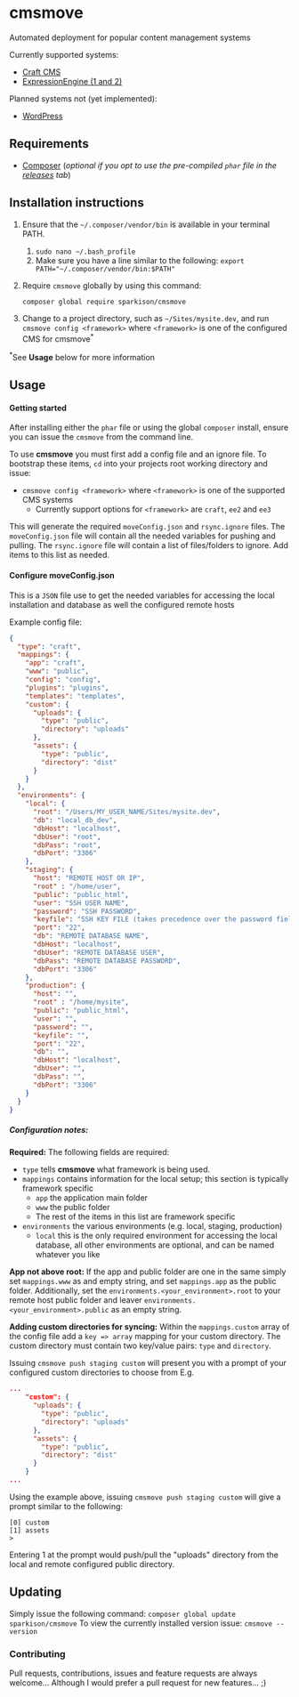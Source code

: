 # cmsmove
Automated deployment for popular content management systems

Currently supported systems:
- [Craft CMS](https://craftcms.com/)
- [ExpressionEngine (1 and 2)](http://expressionengine.com/)

Planned systems not (yet implemented):
- [WordPress](https://wordpress.org/)

## Requirements
- [Composer](https://getcomposer.org/) (_optional if you opt to use the pre-compiled `phar` file in the [releases](https://github.com/sparkison/cmsmove/releases) tab_)

## Installation instructions

1. Ensure that the `~/.composer/vendor/bin` is available in your terminal PATH.

	1. `sudo nano ~/.bash_profile`
    2. Make sure you have a line similar to the following: `export PATH="~/.composer/vendor/bin:$PATH"`

2. Require `cmsmove` globally by using this command:

	`composer global require sparkison/cmsmove`

3. Change to a project directory, such as `~/Sites/mysite.dev`, and run `cmsmove config <framework>` where `<framework>` is one of the configured CMS for cmsmove<sup>*</sup>

<sup>*</sup>See **Usage** below for more information

## Usage

#### Getting started
After installing either the `phar` file or using the global `composer` install, ensure you can issue the `cmsmove` from the command line.

To use **cmsmove** you must first add a config file and an ignore file. To bootstrap these items, `cd` into your projects root working directory and issue:
- `cmsmove config <framework>` where `<framework>` is one of the supported CMS systems
    - Currently support options for `<framework>` are `craft`, `ee2` and `ee3`

This will generate the required `moveConfig.json` and `rsync.ignore` files. The `moveConfig.json` file will contain all the needed variables for pushing and pulling. The `rsync.ignore` file will contain a list of files/folders to ignore. Add items to this list as needed.

#### Configure moveConfig.json
This is a `JSON` file use to get the needed variables for accessing the local installation and database as well the configured remote hosts

Example config file:
```json 
{
  "type": "craft",
  "mappings": {
    "app": "craft",
    "www": "public",
    "config": "config",
    "plugins": "plugins",
    "templates": "templates",
    "custom": {
      "uploads": {
        "type": "public",
        "directory": "uploads"
      },
      "assets": {
        "type": "public",
        "directory": "dist"
      }
    }
  },
  "environments": {
    "local": {
      "root": "/Users/MY_USER_NAME/Sites/mysite.dev",
      "db": "local_db_dev",
      "dbHost": "localhost",
      "dbUser": "root",
      "dbPass": "root",
      "dbPort": "3306"
    },
    "staging": {
      "host": "REMOTE HOST OR IP",
      "root" : "/home/user",
      "public": "public_html",
      "user": "SSH USER NAME",
      "password": "SSH PASSWORD",
      "keyfile": "SSH KEY FILE (takes precedence over the password field)",
      "port": "22",
      "db": "REMOTE DATABASE NAME",
      "dbHost": "localhost",
      "dbUser": "REMOTE DATABASE USER",
      "dbPass": "REMOTE DATABASE PASSWORD",
      "dbPort": "3306"
    },
    "production": {
      "host": "",
      "root" : "/home/mysite",
      "public": "public_html",
      "user": "",
      "password": "",
      "keyfile": "",
      "port": "22",
      "db": "",
      "dbHost": "localhost",
      "dbUser": "",
      "dbPass": "",
      "dbPort": "3306"
    }
  }
}
```

##### Configuration notes:

**Required:** The following fields are required:
- `type` tells **cmsmove** what framework is being used.
- `mappings` contains information for the local setup; this section is typically framework specific
    - `app` the application main folder
    - `www` the public folder
    - The rest of the items in this list are framework specific
- `environments` the various environments (e.g. local, staging, production)
    - `local` this is the only required environment for accessing the local database, all other environments are optional, and can be named whatever you like

**App not above root:** If the app and public folder are one in the same simply set `mappings.www` as and empty string, and set `mappings.app` as the public folder.
Additionally, set the `environments.<your_environment>.root` to your remote host public folder and leaver `environments.<your_environment>.public` as an empty string.
 
**Adding custom directories for syncing:**
Within the `mappings.custom` array of the config file add a `key => array` mapping for your custom directory.
The custom directory must contain two key/value pairs: `type` and `directory`.

Issuing `cmsmove push staging custom` will present you with a prompt of your configured custom directories to choose from
E.g.

```json
...
    "custom": {
      "uploads": {
        "type": "public",
        "directory": "uploads"
      },
      "assets": {
        "type": "public",
        "directory": "dist"
      }
    }
...
```
Using the example above, issuing `cmsmove push staging custom` will give a prompt similar to the following:
```
[0] custom
[1] assets
>
```
Entering 1 at the prompt would push/pull the "uploads" directory from the local and remote configured public directory.

## Updating

Simply issue the following command: `composer global update sparkison/cmsmove`
To view the currently installed version issue: `cmsmove --version`

### Contributing

Pull requests, contributions, issues and feature requests are always welcome... Although I would prefer a pull request for new features... ;)
    
